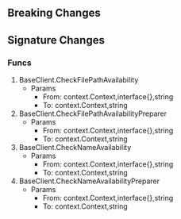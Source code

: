 ## Breaking Changes

## Signature Changes

### Funcs

1. BaseClient.CheckFilePathAvailability
	- Params
		- From: context.Context,interface{},string
		- To: context.Context,string
1. BaseClient.CheckFilePathAvailabilityPreparer
	- Params
		- From: context.Context,interface{},string
		- To: context.Context,string
1. BaseClient.CheckNameAvailability
	- Params
		- From: context.Context,interface{},string
		- To: context.Context,string
1. BaseClient.CheckNameAvailabilityPreparer
	- Params
		- From: context.Context,interface{},string
		- To: context.Context,string
